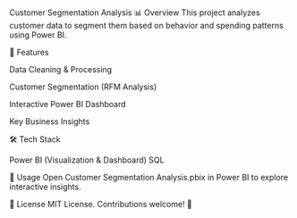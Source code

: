 Customer Segmentation Analysis
📊 Overview
This project analyzes customer data to segment them based on behavior and spending patterns using Power BI.

🚀 Features

Data Cleaning & Processing

Customer Segmentation (RFM Analysis)

Interactive Power BI Dashboard

Key Business Insights

🛠 Tech Stack

Power BI (Visualization & Dashboard)
SQL 

📂 Usage
Open Customer Segmentation Analysis.pbix in Power BI to explore interactive insights.

🔗 License
MIT License. Contributions welcome! 🚀
